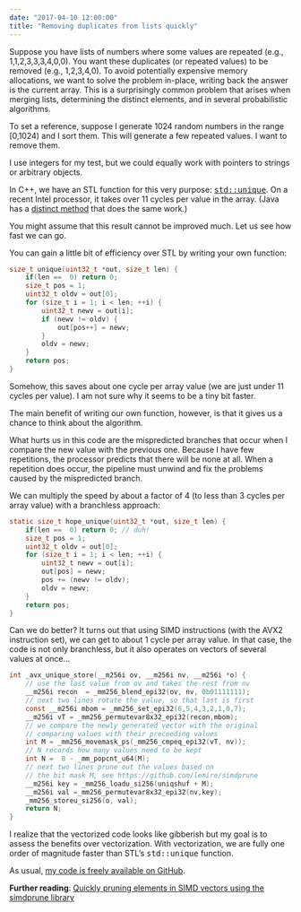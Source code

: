 ```yaml
---
date: "2017-04-10 12:00:00"
title: "Removing duplicates from lists quickly"
---
```




Suppose you have lists of numbers where some values are repeated (e.g., 1,1,2,3,3,3,4,0,0). You want these duplicates (or repeated values) to be removed (e.g., 1,2,3,4,0). To avoid potentially expensive memory allocations, we want to solve the problem in-place, writing back the answer is the current array. This is a surprisingly common problem that arises when merging lists, determining the distinct elements, and in several probabilistic algorithms.

To set a reference, suppose I generate 1024 random numbers in the range [0,1024) and I sort them. This will generate a few repeated values. I want to remove them.

I use integers for my test, but we could equally work with pointers to strings or arbitrary objects.

In C++, we have an STL function for this very purpose: <a href="http://en.cppreference.com/w/cpp/algorithm/unique"><tt>std::unique</tt></a>. On a recent Intel processor, it takes over 11 cycles per value in the array. (Java has a [distinct method](http://www.java2s.com/Tutorials/Java/java.util.stream/Stream/Stream.distinct_.htm) that does the same work.)

You might assume that this result cannot be improved much. Let us see how fast we can go.

You can gain a little bit of efficiency over STL by writing your own function:
```C
size_t unique(uint32_t *out, size_t len) {
    if(len ==  0) return 0; 
    size_t pos = 1;
    uint32_t oldv = out[0];
    for (size_t i = 1; i < len; ++i) {
        uint32_t newv = out[i];
        if (newv != oldv) { 
            out[pos++] = newv;
        }
        oldv = newv;
    }
    return pos;
}
```


Somehow, this saves about one cycle per array value (we are just under 11 cycles per value). I am not sure why it seems to be a tiny bit faster.

The main benefit of writing our own function, however, is that it gives us a chance to think about the algorithm.

What hurts us in this code are the mispredicted branches that occur when I compare the new value with the previous one. Because I have few repetitions, the processor predicts that there will be none at all. When a repetition does occur, the pipeline must unwind and fix the problems caused by the mispredicted branch.

We can multiply the speed by about a factor of 4 (to less than 3 cycles per array value) with a branchless approach:
```C
static size_t hope_unique(uint32_t *out, size_t len) {
    if(len ==  0) return 0; // duh!
    size_t pos = 1;
    uint32_t oldv = out[0];
    for (size_t i = 1; i < len; ++i) {
        uint32_t newv = out[i];
        out[pos] = newv;
        pos += (newv != oldv);
        oldv = newv;
    }
    return pos;
}
```


Can we do better? It turns out that using SIMD instructions (with the AVX2 instruction set), we can get to about 1 cycle per array value. In that case, the code is not only branchless, but it also operates on vectors of several values at once&hellip;
```C
int _avx_unique_store(__m256i ov, __m256i nv, __m256i *o) {
    // use the last value from ov and takes the rest from nv
    __m256i recon  = _mm256_blend_epi32(ov, nv, 0b01111111);
    // next two lines rotate the value, so that last is first
    const __m256i mbom = _mm256_set_epi32(6,5,4,3,2,1,0,7);
    __m256i vT = _mm256_permutevar8x32_epi32(recon,mbom);
    // we compare the newly generated vector with the original 
    // comparing values with their preceeding values
    int M = _mm256_movemask_ps(_mm256_cmpeq_epi32(vT, nv));
    // N records how many values need to be kept
    int N =  8 - _mm_popcnt_u64(M);
    // next two lines prune out the values based on
    // the bit mask M, see https://github.com/lemire/simdprune
    __m256i key = _mm256_loadu_si256(uniqshuf + M);
    __m256i val =_mm256_permutevar8x32_epi32(nv,key);
    _mm256_storeu_si256(o, val);
    return N;
}
```


I realize that the vectorized code looks like gibberish but my goal is to assess the benefits over vectorization.
With vectorization, we are fully one order of magnitude faster than STL&rsquo;s <tt>std::unique</tt> function.

As usual, [my code is freely available on GitHub](https://github.com/lemire/Code-used-on-Daniel-Lemire-s-blog/tree/master/2017/04/10).

__Further reading__: [Quickly pruning elements in SIMD vectors using the simdprune library](/lemire/blog/2017/04/25/quickly-pruning-elements-in-simd-vectors-using-the-simdprune-library/)

